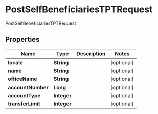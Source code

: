 

# PostSelfBeneficiariesTPTRequest

PostSelfBeneficiariesTPTRequest
## Properties

Name | Type | Description | Notes
------------ | ------------- | ------------- | -------------
**locale** | **String** |  |  [optional]
**name** | **String** |  |  [optional]
**officeName** | **String** |  |  [optional]
**accountNumber** | **Long** |  |  [optional]
**accountType** | **Integer** |  |  [optional]
**transferLimit** | **Integer** |  |  [optional]



